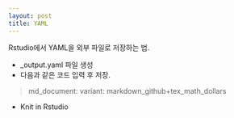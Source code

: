 ```yaml
---
layout: post
title: YAML
---
```


Rstudio에서 YAML을 외부 파일로 저장하는 법. 

* _output.yaml 파일 생성
* 다음과 같은 코드 입력 후 저장.
> md_document:
> variant: markdown_github+tex_math_dollars
* Knit in Rstudio
